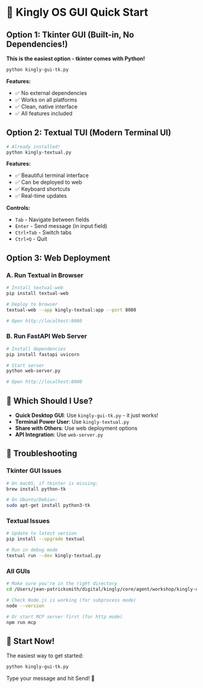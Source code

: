 # 🚀 Kingly OS GUI Quick Start

## Option 1: Tkinter GUI (Built-in, No Dependencies!)

**This is the easiest option - tkinter comes with Python!**

```bash
python kingly-gui-tk.py
```

**Features:**
- ✅ No external dependencies
- ✅ Works on all platforms
- ✅ Clean, native interface
- ✅ All features included

## Option 2: Textual TUI (Modern Terminal UI)

```bash
# Already installed!
python kingly-textual.py
```

**Features:**
- ✅ Beautiful terminal interface
- ✅ Can be deployed to web
- ✅ Keyboard shortcuts
- ✅ Real-time updates

**Controls:**
- `Tab` - Navigate between fields
- `Enter` - Send message (in input field)
- `Ctrl+Tab` - Switch tabs
- `Ctrl+Q` - Quit

## Option 3: Web Deployment

### A. Run Textual in Browser

```bash
# Install textual-web
pip install textual-web

# Deploy to browser
textual-web --app kingly-textual:app --port 8080

# Open http://localhost:8080
```

### B. Run FastAPI Web Server

```bash
# Install dependencies
pip install fastapi uvicorn

# Start server
python web-server.py

# Open http://localhost:8000
```

## 🎯 Which Should I Use?

- **Quick Desktop GUI**: Use `kingly-gui-tk.py` - it just works!
- **Terminal Power User**: Use `kingly-textual.py`
- **Share with Others**: Use web deployment options
- **API Integration**: Use `web-server.py`

## 🐛 Troubleshooting

### Tkinter GUI Issues
```bash
# On macOS, if tkinter is missing:
brew install python-tk

# On Ubuntu/Debian:
sudo apt-get install python3-tk
```

### Textual Issues
```bash
# Update to latest version
pip install --upgrade textual

# Run in debug mode
textual run --dev kingly-textual.py
```

### All GUIs
```bash
# Make sure you're in the right directory
cd /Users/jean-patricksmith/digital/kingly/core/agent/workshop/kingly-os

# Check Node.js is working (for subprocess mode)
node --version

# Or start MCP server first (for http mode)
npm run mcp
```

## 🚀 Start Now!

The easiest way to get started:

```bash
python kingly-gui-tk.py
```

Type your message and hit Send! 🎉